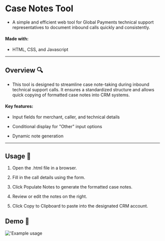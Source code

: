 # Case Notes Tool 
- A simple and efficient web tool for Global Payments technical support representatives to document inbound calls quickly and consistently.


#### Made with:
- HTML, CSS, and Javascript

---

## Overview 🔍
- This tool is designed to streamline case note-taking during inbound technical support calls. It ensures a standardized structure and allows quick copying of formatted case notes into CRM systems.


#### Key features:

- Input fields for merchant, caller, and technical details

- Conditional display for "Other" input options

- Dynamic note generation

---


## Usage 📒

1. Open the .html file in a browser.

2. Fill in the call details using the form.

3. Click Populate Notes to generate the formatted case notes.

4. Review or edit the notes on the right.

5. Click Copy to Clipboard to paste into the designated CRM account.


## Demo 📸


  !['Example usage](https://github.com/BrandonL02/Global-Note-Program/blob/08e1f47a2bfa4c34b2ce15e2dd576c450d8288bf/example_usage.png)
